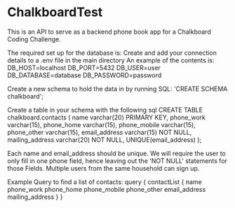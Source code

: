 # ChalkboardTest

This is an API to serve as a backend phone book app for a Chalkboard Coding Challenge.

The required set up for the database is:
Create and add your connection details to a .env file in the main directory
An example of the contents is:
DB_HOST=localhost
DB_PORT=5432
DB_USER=user
DB_DATABASE=database
DB_PASSWORD=password

Create a new schema to hold the data in by running SQL:
'CREATE SCHEMA chalkboard';

Create a table in your schema with the following sql
CREATE TABLE chalkboard.contacts (
name varchar(20) PRIMARY KEY,
phone_work varchar(15),
phone_home varchar(15),
phone_mobile varchar(15),
phone_other varchar(15),
email_address varchar(15) NOT NULL,
mailing_address varchar(20) NOT NULL,
UNIQUE(email_address)
);

Each name and email_address should be unique.
We will require the user to only fill in one phone field, hence leaving out the 'NOT NULL' statements for those Fields.
Multiple users from the same household can sign up.

Example Query to find a list of contacts:
query {
contactList {
name
phone_work
phone_home
phone_mobile
phone_other
email_address
mailing_address
}
}
